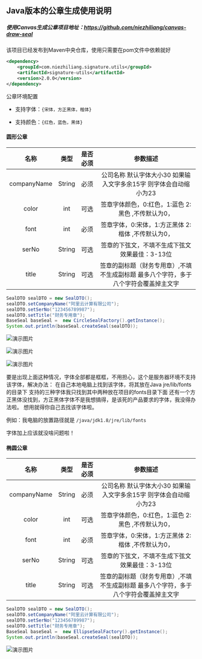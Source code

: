 ## Java版本的公章生成使用说明

##### 使用Canvas生成公章项目地址：https://github.com/niezhiliang/canvas-draw-seal

该项目已经发布到Maven中央仓库，使用只需要在pom文件中依赖就好

```xml
<dependency>
    <groupId>com.niezhiliang.signature.utils</groupId>
    <artifactId>signature-utils</artifactId>
    <version>2.0.0</version>
</dependency>
```
公章环境配置

- 支持字体：`{宋体，方正黑体，楷体}`

- 支持颜色：`{红色，蓝色，黑体}`

#### 圆形公章


| 名称   | 类型 | 是否必须| 参数描述
| :----: | :---: | :---: | :---:
| companyName  |String|  必须  |  公司名称 默认字体大小30 如果输入文字多余15字 则字体会自动缩小为23
| color  |int|  可选  |   签章字体颜色，0:红色，1:蓝色 2:黑色 ,不传默认为0，
| font  |int|  必须  |   签章字体，0:宋体，1:方正黑体 2:楷体 ,不传默认为0，
| serNo  |String|  可选  |   签章的下弦文，不填不生成下弦文  效果最佳：3-13位
| title  |String|  可选  |   签章的副标题（财务专用章）,不填不生成副标题 最多八个字符，多于八个字符会覆盖掉主文字


```java
SealDTO sealDTO = new SealDTO();
sealDTO.setCompanyName("阿里云计算有限公司");
sealDTO.setSerNo("123456789987");
sealDTO.setTitle("财务专用章");
BaseSeal baseSeal =  new CircleSealFactory().getInstance();
System.out.println(baseSeal.createSeal(sealDTO));
```

![演示图片](https://github.com/niezhiliang/signature-utils/blob/master/imgs/%E9%BB%91%E4%BD%93.png)

![演示图片](https://github.com/niezhiliang/signature-utils/blob/master/imgs/%E6%A5%B7%E4%BD%93.png)

![演示图片](https://github.com/niezhiliang/signature-utils/blob/master/imgs/%E6%96%B9%E6%AD%A3%E9%BB%91%E4%BD%93.png)

要是出现上面这种情况，字体全部都是框框，不用担心，这个是服务器环境不支持该字体，解决办法：
在自己本地电脑上找到该字体，将其放在Java jre/lib/fonts的目录下 支持的三种字体我只找到其中两种放在项目的fonts目录下面 还有一个方正黑体没找到，方正黑体字体不是我想搞得，是该死的产品要求的字体，我没得办法啦。
想用就得你自己去找该字体啦。

例如：我电脑的放置路径就是 `/java/jdk1.8/jre/lib/fonts`

字体加上应该就没啥问题啦！

#### 椭圆公章


| 名称   | 类型 | 是否必须| 参数描述
| :----: | :---: | :---: | :---:
| companyName  |String|  必须  |  公司名称 默认字体大小30 如果输入文字多余15字 则字体会自动缩小为23
| color  |int|  可选  |   签章字体颜色，0:红色，1:蓝色 2:黑色 ,不传默认为0，
| font  |int|  必须  |   签章字体，0:宋体，1:方正黑体 2:楷体 ,不传默认为0，
| serNo  |String|  可选  |   签章的下弦文，不填不生成下弦文  效果最佳：3-13位
| title  |String|  可选  |   签章的副标题（财务专用章）,不填不生成副标题 最多八个字符，多于八个字符会覆盖掉主文字

```java
SealDTO sealDTO = new SealDTO();
sealDTO.setCompanyName("阿里云计算有限公司");
sealDTO.setSerNo("123456789987");
sealDTO.setTitle("财务专用章");
BaseSeal baseSeal =  new EllipseSealFactory().getInstance();
System.out.println(baseSeal.createSeal(sealDTO));
```
![演示图片](https://github.com/niezhiliang/signature-utils/blob/master/imgs/%E5%AE%8B%E4%BD%93.png)




